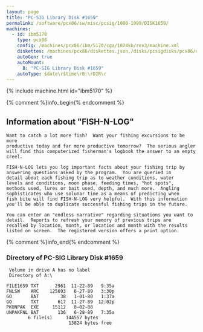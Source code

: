 ```yaml
---
layout: page
title: "PC-SIG Library Disk #1659"
permalink: /software/pcx86/sw/misc/pcsig/1000-1999/DISK1659/
machines:
  - id: ibm5170
    type: pcx86
    config: /machines/pcx86/ibm/5170/cga/1024kb/rev3/machine.xml
    diskettes: /machines/pcx86/diskettes.json,/disks/pcsigdisks/pcx86/diskettes.json
    autoGen: true
    autoMount:
      B: "PC-SIG Library Disk #1659"
    autoType: $date\r$time\rB:\rDIR\r
---
```


{% include machine.html id="ibm5170" %}

{% comment %}info_begin{% endcomment %}

## Information about "FISH-N-LOG"

    Want to catch a lot more fish?  Want your fishing excursions to be more
    productive today and far more productive tomorrow?  The serious angler
    will find this computerized fisherman's logbook the answer to an empty
    creel.
    
    FISH-N-LOG lets you log important facts about your fishing trip by
    answering questions asked by the program.  You are queried in
    detail about each fishing trip as to weather conditions, water
    levels and conditions, moon phase, feeding times, "hot spots",
    methods used, lures or bait used, depth, and much more.  Angling
    sophisticates who use solunar time as a means of predicting when
    fish bite will find FISH-N-LOG very helpful.  With this information
    you'll be able to duplicate successful fishing trips in the future.
    
    You can enter an "endless narrative" regarding situations you want to
    detail.  Reports to refresh your memory of previous trips are
    recalled by location, month, or location and month with the results
    listed on screen.  The registered version offers a print option.
{% comment %}info_end{% endcomment %}


### Directory of PC-SIG Library Disk #1659

     Volume in drive A has no label
     Directory of A:\

    FILE1659 TXT      2961  11-22-89   9:35a
    FNLSW    ARC    125693   6-27-89   3:30p
    GO       BAT        38   1-01-80   1:37a
    GO       TXT       617  11-27-89  12:02p
    PKUNPAK  EXE     15112   8-02-88
    UNPAKFNL BAT       136   6-28-89   7:35a
            6 file(s)     144557 bytes
                           13824 bytes free
